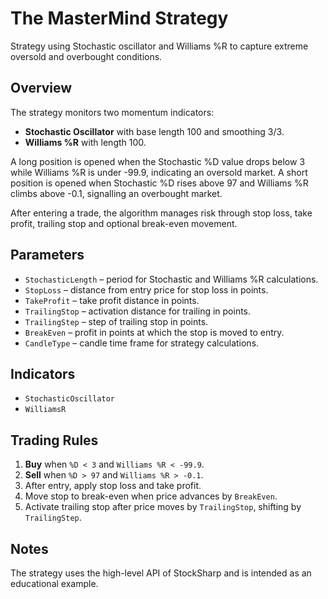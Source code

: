 # The MasterMind Strategy

Strategy using Stochastic oscillator and Williams %R to capture extreme oversold and overbought conditions.

## Overview
The strategy monitors two momentum indicators:
- **Stochastic Oscillator** with base length 100 and smoothing 3/3.
- **Williams %R** with length 100.

A long position is opened when the Stochastic %D value drops below 3 while Williams %R is under -99.9, indicating an oversold market.
A short position is opened when Stochastic %D rises above 97 and Williams %R climbs above -0.1, signalling an overbought market.

After entering a trade, the algorithm manages risk through stop loss, take profit, trailing stop and optional break-even movement.

## Parameters
- `StochasticLength` – period for Stochastic and Williams %R calculations.
- `StopLoss` – distance from entry price for stop loss in points.
- `TakeProfit` – take profit distance in points.
- `TrailingStop` – activation distance for trailing in points.
- `TrailingStep` – step of trailing stop in points.
- `BreakEven` – profit in points at which the stop is moved to entry.
- `CandleType` – candle time frame for strategy calculations.

## Indicators
- `StochasticOscillator`
- `WilliamsR`

## Trading Rules
1. **Buy** when `%D < 3` and `Williams %R < -99.9`.  
2. **Sell** when `%D > 97` and `Williams %R > -0.1`.  
3. After entry, apply stop loss and take profit.  
4. Move stop to break-even when price advances by `BreakEven`.  
5. Activate trailing stop after price moves by `TrailingStop`, shifting by `TrailingStep`.

## Notes
The strategy uses the high-level API of StockSharp and is intended as an educational example.
